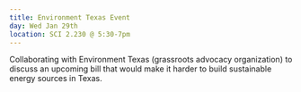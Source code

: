 ```yaml
---
title: Environment Texas Event
day: Wed Jan 29th
location: SCI 2.230 @ 5:30-7pm
---
```

Collaborating with Environment Texas (grassroots advocacy organization) to discuss an upcoming bill that would make it harder to build sustainable energy sources in Texas.
